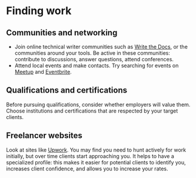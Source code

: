 # Finding work

## Communities and networking

* Join online technical writer communities such as [Write the Docs](https://www.writethedocs.org/), or the communities around your tools. Be active in these communities: contribute to discussions, answer questions, attend conferences.
* Attend local events and make contacts. Try searching for events on [Meetup](https://www.meetup.com/) and [Eventbrite](https://www.eventbrite.com/).

## Qualifications and certifications

Before pursuing qualifications, consider whether employers will value them. Choose institutions and certifications that are respected by your target clients.  

## Freelancer websites

Look at sites like [Upwork](https://www.upwork.com/). You may find you need to hunt actively for work initially, but over time clients start approaching you. It helps to have a specialized profile: this makes it easier for potential clients to identify you, increases client confidence, and allows you to increase your rates.

